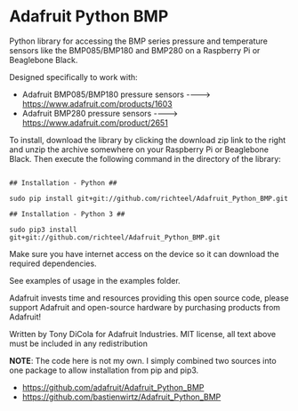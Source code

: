 Adafruit Python BMP
===================

Python library for accessing the BMP series pressure and temperature sensors like the BMP085/BMP180 and BMP280 on a Raspberry Pi or Beaglebone Black.

Designed specifically to work with:

- Adafruit BMP085/BMP180 pressure sensors ----> https://www.adafruit.com/products/1603
- Adafruit BMP280 pressure sensors ----> https://www.adafruit.com/product/2651

To install, download the library by clicking the download zip link to the right and unzip the archive somewhere on your Raspberry Pi or Beaglebone Black.  Then execute the following command in the directory of the library:

````

## Installation - Python ##

sudo pip install git+git://github.com/richteel/Adafruit_Python_BMP.git

## Installation - Python 3 ##

sudo pip3 install git+git://github.com/richteel/Adafruit_Python_BMP.git

````

Make sure you have internet access on the device so it can download the required dependencies.

See examples of usage in the examples folder.

Adafruit invests time and resources providing this open source code, please support Adafruit and open-source hardware by purchasing products from Adafruit!

Written by Tony DiCola for Adafruit Industries.
MIT license, all text above must be included in any redistribution

**NOTE**: The code here is not my own. I simply combined two sources into one package to allow installation from pip and pip3.

- https://github.com/adafruit/Adafruit_Python_BMP
- https://github.com/bastienwirtz/Adafruit_Python_BMP